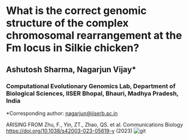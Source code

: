 # What is the correct genomic structure of the complex chromosomal rearrangement at the Fm locus in Silkie chicken?
## Ashutosh Sharma, Nagarjun Vijay*
### Computational Evolutionary Genomics Lab, Department of Biological Sciences, IISER Bhopal, Bhauri, Madhya Pradesh, India
*Corresponding author: nagarjun@iiserb.ac.in

ARISING FROM Zhu, F., Yin, ZT., Zhao, QS. et al. Communications Biology https://doi.org/10.1038/s42003-023-05619-y (2023)
![git](https://github.com/user-attachments/assets/56b770f0-75d1-4d8e-8d33-7d01d04c6a66)

